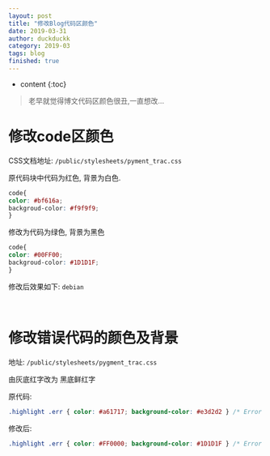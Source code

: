 ```yaml
---
layout: post
title: "修改Blog代码区颜色"
date: 2019-03-31
author: duckduckk
category: 2019-03
tags: blog
finished: true
---
```


* content
{:toc}

> 老早就觉得博文代码区颜色很丑,一直想改...


# 修改code区颜色
CSS文档地址: `/public/stylesheets/pyment_trac.css`

原代码块中代码为红色, 背景为白色.
```css
code{
color: #bf616a;
backgroud-color: #f9f9f9;
}
```

修改为代码为绿色, 背景为黑色
```css
code{
color: #00FF00;
backgroud-color: #1D1D1F;
}
```

修改后效果如下:
`debian`

<br/>

# 修改错误代码的颜色及背景
地址: `/public/stylesheets/pygment_trac.css`

由灰底红字改为 黑底鲜红字

原代码:
```css
.highlight .err { color: #a61717; background-color: #e3d2d2 } /* Error */
```
修改后:
```css
.highlight .err { color: #FF0000; background-color: #1D1D1F } /* Error */
```
